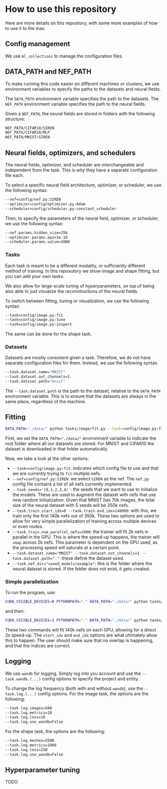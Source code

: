 # How to use this repository

Here are more details on this repository, with some more examples of how to use it to the max.

## Config management

We use `ml_collections` to manage the configuration files.

## DATA_PATH and NEF_PATH

To make running this code easier on different machines or clusters, we use environment variables to specify the paths to the datasets and neural fields.

The `DATA_PATH` environment variable specifies the path to the datasets. The `NEF_PATH` environment variable specifies the path to the neural fields.

Given a `NEF_PATH`, the neural fields are stored in folders with the following structure:

```bash
NEF_PATH/CIFAR10/SIREN
NEF_PATH/CIFAR10/MLP
NEF_PATH/MNIST/SIREN
```

## Neural fields, optimizers, and schedulers

The neural fields, optimizer, and scheduler are interchangeable and independent from the task. This is why they have a separate configuration file each.

To select a specific neural field architecture, optimizer, or scheduler, we use the following syntax:

```bash
--nef=config/nef.py:SIREN
--optimizer=config/optimizer.py:Adam
--scheduler=config/scheduler.py:constant_scheduler
```

Then, to specify the parameters of the neural field, optimizer, or scheduler, we use the following syntax:

```bash
--nef.params.hidden_size=256
--optimizer.params.eps=1e-10
--scheduler.params.value=1000
```

### Tasks

Each task is meant to be a different modality, or sufficiently different method of training. In this reposutory we show image and shape fitting, but you can add your own tasks.

We also allow for large-scale tuning of hyperparameters, on top of being also able to just visualize the reconstructions of the neural fields.

To switch between fitting, tuning or visualization, we use the following syntax:

```bash
--task=config/image.py:fit
--task=config/image.py:tune
--task=config/image.py:inspect
```

The same can be done for the shape task.

### Datasets

Datasets are mostly consistent given a task. Therefore, we do not have separate configuration files for them. Instead, we use the following syntax:

```bash
--task.dataset.name="MNIST"
--task.dataset.out_channels=1
--task.dataset.path="mnist"
```

The `--task.dataset.path` is the path to the dataset, relative to the `DATA_PATH` environment variable. This is to ensure that the datasets are always in the same place, regardless of the machine.

## Fitting

```bash
DATA_PATH="./data/" python tasks/image/fit.py --task=config/image.py:fit --nef=config/nef.py:SIREN --task.seeds='(0,1,2,3,4)' --task.train.start_idx=0 --task.train.end_idx=140000 --task.train.num_parallel_nefs=2000 --task.dataset.name="MNIST" --task.dataset.out_channels=1 --task.dataset.path="." --task.nef_dir="saved_models/example"
```

First, we set the `DATA_PATH="./data/"` environment variable to indicate the root folder where all our datasets are stored. For MNIST and CIFAR10 the dataset is downloaded in that folder automatically.

Now, we take a look at the other options:

- `--task=config/image.py:fit`: indicates which config file to use and that we are currently trying to `fit` multiple nefs.
- `--nef=config/nef.py:SIREN`: we select `SIREN` as the nef. The `nef.py` config file contains a list of all nefs currently implemented.
- `--task.seeds='(0,1,2,3,4)'`: the seeds that we want to use to initialize the models. These are used to augment the dataset with nefs that use new random initialization. Given that MNIST has 70k images, the total size of the neural dataset with 5 seeds will be 350k nefs.
- `--task.train.start_idx=0 --task.train.end_idx=140000`: with this, we train only the first 140k nefs out of 350k. These two options are used to allow for very simple parallelization of training across multiple devices or even nodes.
- `--task.train.num_parallel_nefs=2000`: the trainer will fit 2k nefs in parallel in the GPU. This is where the speed-up happens, the trainer will `vmap` across 2k nefs. This parameter is dependent on the GPU used, as the processing speed will saturate at a certain point.
- `--task.dataset.name="MNIST" --task.dataset.out_channels=1 --task.dataset.path="."`: these define the dataset used.
- `--task.nef_dir="saved_models/example"`: this is the folder where the neural dataset is stored. If the folder does not exist, it gets created.

### Simple parallelization

To run the program, use:

```bash
CUDA_VISIBLE_DEVICES=0 PYTHONPATH="." DATA_PATH="./data/" python tasks/image/fit.py --task=config/image.py:fit --nef=config/nef.py:SIREN --task.train.multi_gpu=True --task.seeds='(0,1,2,3,4)' --task.train.start_idx=0 --task.train.end_idx=140000 --task.train.num_parallel_nefs=2000 --task.dataset.name="MNIST" --task.dataset.out_channels=1 --task.dataset.path="." --task.nef_dir="saved_models/example" &
```

and then:

```bash
CUDA_VISIBLE_DEVICES=1 PYTHONPATH="." DATA_PATH="./data/" python tasks/image/fit.py --task=config/image.py:fit --nef=config/nef.py:SIREN --task.train.multi_gpu=True --task.seeds='(0,1,2,3,4)' --task.train.start_idx=140000 --task.train.end_idx=210000 --task.train.num_parallel_nefs=2000 --task.dataset.name="MNIST" --task.dataset.out_channels=1 --task.dataset.path="." --task.nef_dir="saved_models/example" &
```

These two commands will fit 140k nefs on each GPU, allowing for a direct 2x speed-up. The `start_idx` and `end_idx` options are what ultimately allow this to happen. The user should make sure that no overlap is happening, and that the indices are correct.

## Logging

We use `wandb` for logging. Simply log into you account and use the `--task.wandb.(...)` config options to specify the project and entity.

To change the log frequency (both with and without `wandb`), use the `--task.log.(...)` config options. For the image task, the options are the following:

```bash
--task.log.images=500
--task.log.metrics=10
--task.log.loss=10
--task.log.use_wandb=False
```

For the shape task, the options are the following:

```bash
--task.log.meshes=2500
--task.log.metrics=1000
--task.log.loss=250
--task.log.use_wandb=False
```

## Hyperparameter tuning

TODO
